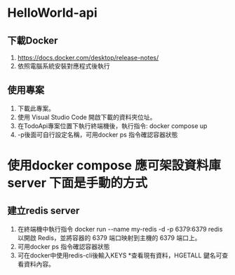 # HelloWorld-api

## 下載Docker

1. https://docs.docker.com/desktop/release-notes/
2. 依照電腦系統安裝對應程式後執行

## 使用專案

1. 下載此專案。
2. 使用 Visual Studio Code 開啟下載的資料夾位址。
3. 在TodoApi專案位置下執行終端機後，執行指令: docker compose up 
4. -p後面可自行設定名稱，可用docker ps 指令確認容器狀態


# 使用docker compose 應可架設資料庫server 下面是手動的方式

## 建立redis server

1. 在終端機中執行指令 docker run --name my-redis -d -p 6379:6379 redis 以開啟 Redis，並將容器的 6379 端口映射到主機的 6379 端口上。
2. 可用docker ps 指令確認容器狀態
3. 可在docker中使用redis-cli後輸入KEYS *查看現有資料，HGETALL 鍵名可查看資料內容。